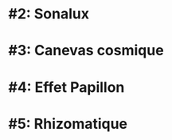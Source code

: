 <h1> #2: Sonalux </h1> 

<h1> #3: Canevas cosmique </h1>

<h1> #4: Effet Papillon </h1>

<h1> #5: Rhizomatique</h1>
